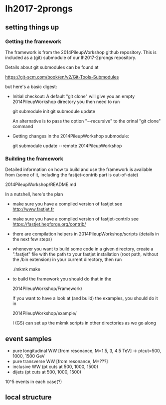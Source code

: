 # lh2017-2prongs

## setting things up

### Getting the framework

The framework is from the 2014PileupWorkshop github repository. This
is included as a (git) submodule of our lh2017-2prongs repository.

Details about git submodules can be found at

  https://git-scm.com/book/en/v2/Git-Tools-Submodules

but here's a basic digest:

 - Initial checkout:
   A default "git clone" will give you an empty 2014PileupWorkshop directory
   you then need to run
   
     git submodule init
     git submodule update

   An alternative is to pass the option "--recursive" to the orinal
   "git clone" command

 - Getting changes in the 2014PileupWorkshop submodule:

     git submodule update --remote 2014PileupWorkshop

### Building the framework

Detailed information on how to build and use the framework is
available from (some of it, including the fastjet-contrib part is
out-of-date)

  2014PileupWorkshop/README.md

In a nutshell, here's the plan

 - make sure you have a compiled version of fastjet
   see http://www.fastjet.fr

 - make sure you have a compiled version of fastjet-contrib
   see https://fastjet.hepforge.org/contrib/

 - there are compilation helpers in 2014PileupWorkshop/scripts
   (details in the next few steps)

 - whenever you want to build some code in a given directory, create a
   ".fastjet" file with the path to your fastjet installation (root
   path, without the /bin extension) in your current directory, then run

     ./mkmk
     make

 - to build the framework you should do that in the

     2014PileupWorkshop/Framework/

   If you want to have a look at (and build) the examples, you should
   do it in

     2014PileupWorkshop/example/

   I (GS) can set up the mkmk scripts in other directories as we go along


## event samples

 - pure longitudinal WW [from resonance, M=1.5, 3, 4.5 TeV] -> ptcut=500, 1000, 1500 GeV
 - pure transverse WW [from resonance, M=???]
 - inclusive WW (pt cuts at 500, 1000, 1500)
 - dijets (pt cuts at 500, 1000, 1500)

10^5 events in each case(?)


## local structure